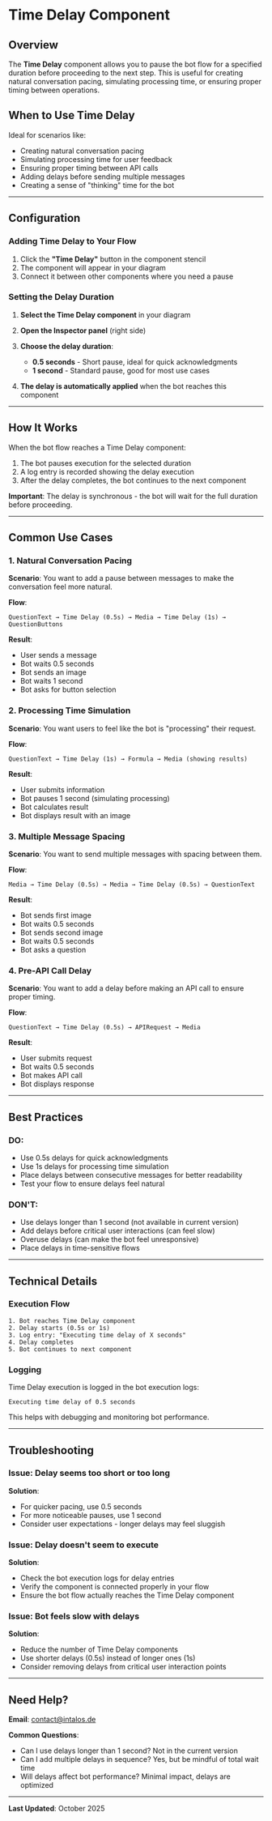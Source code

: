# Time Delay Component

## Overview

The **Time Delay** component allows you to pause the bot flow for a specified duration before proceeding to the next step. This is useful for creating natural conversation pacing, simulating processing time, or ensuring proper timing between operations.

## When to Use Time Delay

Ideal for scenarios like:
- Creating natural conversation pacing
- Simulating processing time for user feedback
- Ensuring proper timing between API calls
- Adding delays before sending multiple messages
- Creating a sense of "thinking" time for the bot

---

## Configuration

### Adding Time Delay to Your Flow

1. Click the **"Time Delay"** button in the component stencil
2. The component will appear in your diagram
3. Connect it between other components where you need a pause

### Setting the Delay Duration

1. **Select the Time Delay component** in your diagram
2. **Open the Inspector panel** (right side)
3. **Choose the delay duration**:
   - **0.5 seconds** - Short pause, ideal for quick acknowledgments
   - **1 second** - Standard pause, good for most use cases

4. **The delay is automatically applied** when the bot reaches this component

---

## How It Works

When the bot flow reaches a Time Delay component:
1. The bot pauses execution for the selected duration
2. A log entry is recorded showing the delay execution
3. After the delay completes, the bot continues to the next component

**Important**: The delay is synchronous - the bot will wait for the full duration before proceeding.

---

## Common Use Cases

### 1. Natural Conversation Pacing

**Scenario**: You want to add a pause between messages to make the conversation feel more natural.

**Flow**:
```
QuestionText → Time Delay (0.5s) → Media → Time Delay (1s) → QuestionButtons
```

**Result**: 
- User sends a message
- Bot waits 0.5 seconds
- Bot sends an image
- Bot waits 1 second
- Bot asks for button selection

### 2. Processing Time Simulation

**Scenario**: You want users to feel like the bot is "processing" their request.

**Flow**:
```
QuestionText → Time Delay (1s) → Formula → Media (showing results)
```

**Result**:
- User submits information
- Bot pauses 1 second (simulating processing)
- Bot calculates result
- Bot displays result with an image

### 3. Multiple Message Spacing

**Scenario**: You want to send multiple messages with spacing between them.

**Flow**:
```
Media → Time Delay (0.5s) → Media → Time Delay (0.5s) → QuestionText
```

**Result**:
- Bot sends first image
- Bot waits 0.5 seconds
- Bot sends second image
- Bot waits 0.5 seconds
- Bot asks a question

### 4. Pre-API Call Delay

**Scenario**: You want to add a delay before making an API call to ensure proper timing.

**Flow**:
```
QuestionText → Time Delay (0.5s) → APIRequest → Media
```

**Result**:
- User submits request
- Bot waits 0.5 seconds
- Bot makes API call
- Bot displays response

---

## Best Practices

### DO:
- Use 0.5s delays for quick acknowledgments
- Use 1s delays for processing time simulation
- Place delays between consecutive messages for better readability
- Test your flow to ensure delays feel natural

### DON'T:
- Use delays longer than 1 second (not available in current version)
- Add delays before critical user interactions (can feel slow)
- Overuse delays (can make the bot feel unresponsive)
- Place delays in time-sensitive flows

---

## Technical Details

### Execution Flow

```
1. Bot reaches Time Delay component
2. Delay starts (0.5s or 1s)
3. Log entry: "Executing time delay of X seconds"
4. Delay completes
5. Bot continues to next component
```

### Logging

Time Delay execution is logged in the bot execution logs:
```
Executing time delay of 0.5 seconds
```

This helps with debugging and monitoring bot performance.

---

## Troubleshooting

### Issue: Delay seems too short or too long

**Solution**: 
- For quicker pacing, use 0.5 seconds
- For more noticeable pauses, use 1 second
- Consider user expectations - longer delays may feel sluggish

### Issue: Delay doesn't seem to execute

**Solution**: 
- Check the bot execution logs for delay entries
- Verify the component is connected properly in your flow
- Ensure the bot flow actually reaches the Time Delay component

### Issue: Bot feels slow with delays

**Solution**: 
- Reduce the number of Time Delay components
- Use shorter delays (0.5s) instead of longer ones (1s)
- Consider removing delays from critical user interaction points

---

## Need Help?

**Email**: contact@intalos.de

**Common Questions**:
- Can I use delays longer than 1 second? Not in the current version
- Can I add multiple delays in sequence? Yes, but be mindful of total wait time
- Will delays affect bot performance? Minimal impact, delays are optimized

---

**Last Updated**: October 2025

